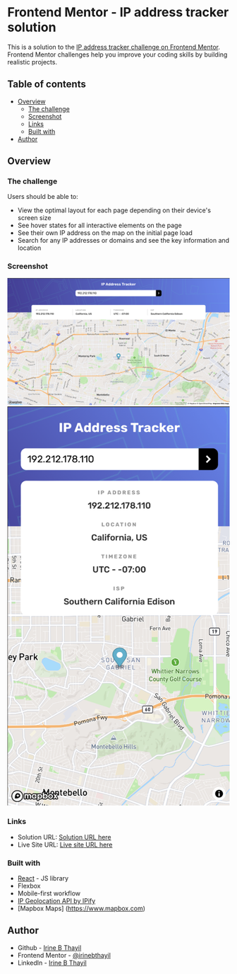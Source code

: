 # Frontend Mentor - IP address tracker solution

This is a solution to the [IP address tracker challenge on Frontend Mentor](https://www.frontendmentor.io/challenges/ip-address-tracker-I8-0yYAH0). Frontend Mentor challenges help you improve your coding skills by building realistic projects. 

## Table of contents

- [Overview](#overview)
  - [The challenge](#the-challenge)
  - [Screenshot](#screenshot)
  - [Links](#links)
  - [Built with](#built-with)
- [Author](#author)

## Overview

### The challenge

Users should be able to:

- View the optimal layout for each page depending on their device's screen size
- See hover states for all interactive elements on the page
- See their own IP address on the map on the initial page load
- Search for any IP addresses or domains and see the key information and location

### Screenshot

![Desktop View](./screenshots/ss_desktop.png)
![Mobile View](./screenshots/ss_mobile.png)

### Links

- Solution URL: [Solution URL here](https://github.com/irinebthayil/ip-address-tracker)
- Live Site URL: [Live site URL here](http://irinebthayil.github.io/ip-address-tracker)

### Built with

- [React](https://reactjs.org/) - JS library
- Flexbox
- Mobile-first workflow
- [IP Geolocation API by IPify](https://geo.ipify.org/)
- [Mapbox Maps] (https://www.mapbox.com)

## Author

- Github - [Irine B Thayil](https://github.com/irinebthayil)
- Frontend Mentor - [@irinebthayil](https://www.frontendmentor.io/profile/irinebthayil)
- LinkedIn - [Irine B Thayil](https://www.linkedin.com/in/irinebthayil/)